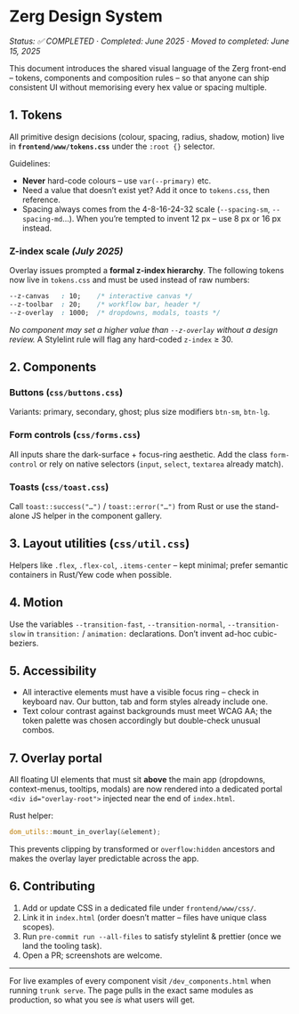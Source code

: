 # Zerg Design System

*Status: ✅ COMPLETED*  ·  *Completed: June 2025*  ·  *Moved to completed: June 15, 2025*

This document introduces the shared visual language of the Zerg front-end – tokens, components and composition rules – so that anyone can ship consistent UI without memorising every hex value or spacing multiple.

## 1. Tokens

All primitive design decisions (colour, spacing, radius, shadow, motion) live in **`frontend/www/tokens.css`** under the `:root {}` selector.

Guidelines:

* **Never** hard-code colours – use `var(--primary)` etc.
* Need a value that doesn’t exist yet?  Add it once to `tokens.css`, then reference.
* Spacing always comes from the 4-8-16-24-32 scale (`--spacing-sm`, `--spacing-md`…).  When you’re tempted to invent 12 px – use 8 px or 16 px instead.

### Z-index scale _(July 2025)_

Overlay issues prompted a **formal z-index hierarchy**.  The following tokens
now live in `tokens.css` and must be used instead of raw numbers:

```css
--z-canvas   : 10;    /* interactive canvas */
--z-toolbar  : 20;    /* workflow bar, header */
--z-overlay  : 1000;  /* dropdowns, modals, toasts */
```

*No component may set a higher value than `--z-overlay` without a design
review.*  A Stylelint rule will flag any hard-coded `z-index` ≥ 30.

## 2. Components

### Buttons (`css/buttons.css`)
Variants: primary, secondary, ghost; plus size modifiers `btn-sm`, `btn-lg`.

### Form controls (`css/forms.css`)
All inputs share the dark-surface + focus-ring aesthetic.  Add the class `form-control` or rely on native selectors (`input`, `select`, `textarea` already match).

### Toasts (`css/toast.css`)
Call `toast::success("…")` / `toast::error("…")` from Rust or use the stand-alone JS helper in the component gallery.

## 3. Layout utilities (`css/util.css`)
Helpers like `.flex`, `.flex-col`, `.items-center` – kept minimal; prefer semantic containers in Rust/Yew code when possible.

## 4. Motion

Use the variables `--transition-fast`, `--transition-normal`, `--transition-slow` in `transition:` / `animation:` declarations.  Don’t invent ad-hoc cubic-beziers.

## 5. Accessibility

* All interactive elements must have a visible focus ring – check in keyboard nav.  Our button, tab and form styles already include one.
* Text colour contrast against backgrounds must meet WCAG AA; the token palette was chosen accordingly but double-check unusual combos.

## 7. Overlay portal

All floating UI elements that must sit **above** the main app (dropdowns,
context-menus, tooltips, modals) are now rendered into a dedicated portal
`<div id="overlay-root">` injected near the end of `index.html`.

Rust helper:

```rust
dom_utils::mount_in_overlay(&element);
```

This prevents clipping by transformed or `overflow:hidden` ancestors and makes
the overlay layer predictable across the app.

## 6. Contributing

1. Add or update CSS in a dedicated file under `frontend/www/css/`.
2. Link it in `index.html` (order doesn’t matter – files have unique class scopes).
3. Run `pre-commit run --all-files` to satisfy stylelint & prettier (once we land the tooling task).
4. Open a PR; screenshots are welcome.

---
For live examples of every component visit `/dev_components.html` when running `trunk serve`. The page pulls in the exact same modules as production, so what you see *is* what users will get.
